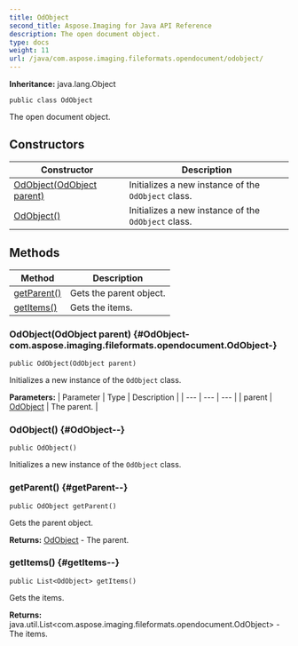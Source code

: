 ```yaml
---
title: OdObject
second_title: Aspose.Imaging for Java API Reference
description: The open document object.
type: docs
weight: 11
url: /java/com.aspose.imaging.fileformats.opendocument/odobject/
---
```

**Inheritance:**
java.lang.Object
```
public class OdObject
```

The open document object.
## Constructors

| Constructor | Description |
| --- | --- |
| [OdObject(OdObject parent)](#OdObject-com.aspose.imaging.fileformats.opendocument.OdObject-) | Initializes a new instance of the `OdObject` class. |
| [OdObject()](#OdObject--) | Initializes a new instance of the `OdObject` class. |
## Methods

| Method | Description |
| --- | --- |
| [getParent()](#getParent--) | Gets the parent object. |
| [getItems()](#getItems--) | Gets the items. |
### OdObject(OdObject parent) {#OdObject-com.aspose.imaging.fileformats.opendocument.OdObject-}
```
public OdObject(OdObject parent)
```


Initializes a new instance of the `OdObject` class.

**Parameters:**
| Parameter | Type | Description |
| --- | --- | --- |
| parent | [OdObject](../../com.aspose.imaging.fileformats.opendocument/odobject) | The parent. |

### OdObject() {#OdObject--}
```
public OdObject()
```


Initializes a new instance of the `OdObject` class.

### getParent() {#getParent--}
```
public OdObject getParent()
```


Gets the parent object.

**Returns:**
[OdObject](../../com.aspose.imaging.fileformats.opendocument/odobject) - The parent.
### getItems() {#getItems--}
```
public List<OdObject> getItems()
```


Gets the items.

**Returns:**
java.util.List<com.aspose.imaging.fileformats.opendocument.OdObject> - The items.
